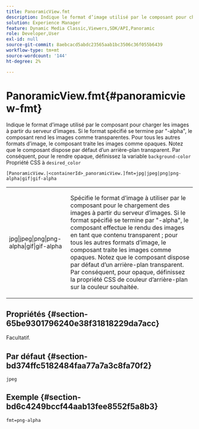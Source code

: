 ```yaml
---
title: PanoramicView.fmt
description: Indique le format d’image utilisé par le composant pour charger les images à partir du serveur d’images.
solution: Experience Manager
feature: Dynamic Media Classic,Viewers,SDK/API,Panoramic
role: Developer,User
exl-id: null
source-git-commit: 8aebcacd5abdc23565aab1bc3506c36f055b6439
workflow-type: tm+mt
source-wordcount: '144'
ht-degree: 2%

---
```


# PanoramicView.fmt{#panoramicview-fmt}

Indique le format d’image utilisé par le composant pour charger les images à partir du serveur d’images. Si le format spécifié se termine par &quot;-alpha&quot;, le composant rend les images comme transparentes. Pour tous les autres formats d’image, le composant traite les images comme opaques. Notez que le composant dispose par défaut d’un arrière-plan transparent. Par conséquent, pour le rendre opaque, définissez la variable `background-color` Propriété CSS à `desired_color`

`[PanoramicView.|<containerId>_panoramicView.]fmt=jpg|jpeg|png|png-alpha|gif|gif-alpha`

<table id="table_AE7AAFA9B4374E31B51D06511EB96401"> 
 <tbody> 
  <tr> 
   <td colname="col1"> <p> <span class="codeph"> jpg|jpeg|png|png-alpha|gif|gif-alpha </span> </p> </td> 
   <td colname="col2"> <p> Spécifie le format d’image à utiliser par le composant pour le chargement des images à partir du serveur d’images. Si le format spécifié se termine par "-alpha", le composant effectue le rendu des images en tant que contenu transparent ; pour tous les autres formats d’image, le composant traite les images comme opaques. Notez que le composant dispose par défaut d’un arrière-plan transparent. Par conséquent, pour opaque, définissez la propriété CSS de couleur d’arrière-plan sur la couleur souhaitée. </p> </td> 
  </tr> 
 </tbody> 
</table>

## Propriétés {#section-65be9301796240e38f31818229da7acc}

Facultatif.

## Par défaut {#section-bd374ffc5182484faa77a7a3c8fa70f2}

`jpeg`

## Exemple {#section-bd6c4249bccf44aab13fee8552f5a8b3}

`fmt=png-alpha`
